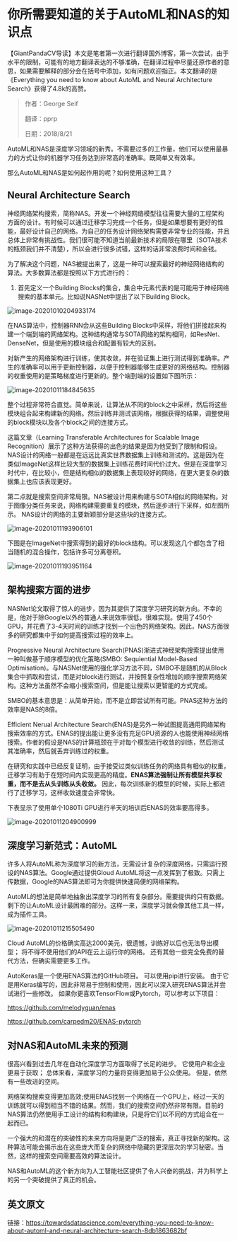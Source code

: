 # 你所需要知道的关于AutoML和NAS的知识点

【GiantPandaCV导读】本文是笔者第一次进行翻译国外博客，第一次尝试，由于水平的限制，可能有的地方翻译表达的不够准确，在翻译过程中尽量还原作者的意思，如果需要解释的部分会在括号中添加，如有问题欢迎指正。本文翻译的是《Everything you need to know about AutoML and Neural Architecture Search》获得了4.8k的高赞。

> 作者：George Seif
>
> 翻译：pprp
>
> 日期：2018/8/21

AutoML和NAS是深度学习领域的新秀。不需要过多的工作量，他们可以使用最暴力的方式让你的机器学习任务达到非常高的准确率。既简单又有效率。

那么AutoML和NAS是如何起作用的呢？如何使用这种工具？

## Neural Architecture Search

神经网络架构搜索，简称NAS。开发一个神经网络模型往往需要大量的工程架构方面的设计。有时候可以通过迁移学习完成一个任务，但是如果想要有更好的性能，最好设计自己的网络。为自己的任务设计网络架构需要非常专业的技能，并且总体上非常有挑战性。我们很可能不知道当前最新技术的局限在哪里（SOTA技术的瓶颈我们并不清楚），所以会进行很多试错，这样的话非常浪费时间和金钱。

为了解决这个问题，NAS被提出来了，这是一种可以搜索最好的神经网络结构的算法。大多数算法都是按照以下方式进行的：

1. 首先定义一个Building Blocks的集合，集合中元素代表的是可能用于神经网络搜索的基本单元。比如说NASNet中提出了以下Building Block。

![image-20201010204933174](%E4%BD%A0%E6%89%80%E9%9C%80%E8%A6%81%E7%9F%A5%E9%81%93%E7%9A%84%E5%85%B3%E4%BA%8EAutoML%E5%92%8CNAS%E7%9A%84%E7%9F%A5%E8%AF%86%E7%82%B9.assets/image-20201010204933174.png)

在NAS算法中，控制器RNN会从这些Building Blocks中采样，将他们拼接起来构建一个端到端的网络架构。这种结构通常与SOTA网络的架构相同，如ResNet、DenseNet，但是使用的模块组合和配置有较大的区别。

对新产生的网络架构进行训练，使其收敛，并在验证集上进行测试得到准确率。产生的准确率可以用于更新控制器，以便于控制器能够生成更好的网络结构。控制器的权重使用的是策略梯度进行更新的。整个端到端的设置如下图所示：

![image-20201011184845635](%E4%BD%A0%E6%89%80%E9%9C%80%E8%A6%81%E7%9F%A5%E9%81%93%E7%9A%84%E5%85%B3%E4%BA%8EAutoML%E5%92%8CNAS%E7%9A%84%E7%9F%A5%E8%AF%86%E7%82%B9.assets/image-20201011184845635.png)

整个过程非常符合直觉。简单来说，让算法从不同的block之中采样，然后将这些模块组合起来构建新的网络。然后训练并测试该网络，根据获得的结果，调整使用的block模块以及各个block之间的连接方式。

这篇文章（Learning Transferable Architectures for Scalable Image Recognition）展示了这种方法获得的出色的结果是因为他受到了限制和假设。NAS设计的网络一般都是在远远比真实世界数据集上训练和测试的。这是因为在类似ImageNet这样比较大型的数据集上训练花费时间代价过大。但是在深度学习时代中，在比较小，但是结构相似的数据集上表现较好的网络，在更大更复杂的数据集上也应该表现更好。  

第二点就是搜索空间非常局限。NAS被设计用来构建与SOTA相似的网络架构。对于图像分类任务来说，网络构建需要重复的模块，然后逐步进行下采样，如左图所示。 NAS设计的网络的主要新颖部分是这些块的连接方式。

![image-20201011193906101](%E4%BD%A0%E6%89%80%E9%9C%80%E8%A6%81%E7%9F%A5%E9%81%93%E7%9A%84%E5%85%B3%E4%BA%8EAutoML%E5%92%8CNAS%E7%9A%84%E7%9F%A5%E8%AF%86%E7%82%B9.assets/image-20201011193906101.png)

下图是在ImageNet中搜索得到的最好的block结构。可以发现这几个都包含了相当随机的混合操作，包括许多可分离卷积。



![image-20201011193951164](%E4%BD%A0%E6%89%80%E9%9C%80%E8%A6%81%E7%9F%A5%E9%81%93%E7%9A%84%E5%85%B3%E4%BA%8EAutoML%E5%92%8CNAS%E7%9A%84%E7%9F%A5%E8%AF%86%E7%82%B9.assets/image-20201011193951164.png)

## 架构搜索方面的进步

NASNet论文取得了惊人的进步，因为其提供了深度学习研究的新方向。不幸的是，他对于除Google以外的普通人来说效率很低，很难实现。使用了450个GPU，并花费了3-4天时间的训练才找到一个出色的网络架构。因此，NAS方面很多的研究都集中于如何提高搜索过程的效率上。

Progressive Neural Architecture Search(PNAS)渐进式神经架构搜索提出使用一种叫做基于顺序模型的优化策略(SMBO: Sequiential Model-Based Optimisation)。与NASNet使用的强化学习方法不同，SMBO不是随机的从Block集合中抓取和尝试，而是对block进行测试，并按照复杂性增加的顺序搜索网络架构。这种方法虽然不会缩小搜索空间，但是能让搜索以更智能的方式完成。

SMBO的基本意思是：从简单开始，而不是立即尝试所有可能。PNAS这种方法的效率是NAS的8倍。

Efficient Nerual Architecture Search(ENAS)是另外一种试图提高通用网络架构搜索效率的方式。ENAS的提出能让更多没有充足GPU资源的人也能使用神经网络搜索。作者的假设是NAS的计算瓶颈在于对每个模型进行收敛的训练，然后测试其准确率，然后就丢弃训练过的权重。

在研究和实践中已经反复证明，由于接受过类似训练任务的网络具有相似的权重，迁移学习有助于在短时间内实现更高的精度。**ENAS算法强制让所有模型共享权重，而不是去从头训练从头收敛。** 因此，每次训练新的模型的时候，实际上都进行了迁移学习，这样收敛速度会非常快。

下表显示了使用单个1080Ti GPU进行半天的培训后ENAS的效率要高得多。

![image-20201011204900999](%E4%BD%A0%E6%89%80%E9%9C%80%E8%A6%81%E7%9F%A5%E9%81%93%E7%9A%84%E5%85%B3%E4%BA%8EAutoML%E5%92%8CNAS%E7%9A%84%E7%9F%A5%E8%AF%86%E7%82%B9.assets/image-20201011204900999.png)

## 深度学习新范式：AutoML

许多人将AutoML称为深度学习的新方法，无需设计复杂的深度网络，只需运行预设的NAS算法。Google通过提供Gloud AutoML将这一点发挥到了极致。只需上传数据，Google的NAS算法即可为你提供快速简便的网络架构。

AutoML的想法是简单地抽象出深度学习的所有复杂部分。需要提供的只有数据。剩下的让AutoML设计最困难的部分。这样一来，深度学习就会像其他工具一样，成为插件工具。

![image-20201011215505490](%E4%BD%A0%E6%89%80%E9%9C%80%E8%A6%81%E7%9F%A5%E9%81%93%E7%9A%84%E5%85%B3%E4%BA%8EAutoML%E5%92%8CNAS%E7%9A%84%E7%9F%A5%E8%AF%86%E7%82%B9.assets/image-20201011215505490.png)

Cloud AutoML的价格确实高达2000美元，很遗憾，训练好以后也无法导出模型； 将不得不使用他们的API在云上运行你的网络。 还有其他一些完全免费的替代方法，但确实需要更多工作。

AutoKeras是一个使用ENAS算法的GitHub项目。 可以使用pip进行安装。 由于它是用Keras编写的，因此非常易于控制和使用，因此可以深入研究ENAS算法并尝试进行一些修改。 如果你更喜欢TensorFlow或Pytorch，可以参考以下项目：

https://github.com/melodyguan/enas

https://github.com/carpedm20/ENAS-pytorch

## 对NAS和AutoML未来的预测

很高兴看到过去几年在自动化深度学习方面取得了长足的进步。 它使用户和企业更易于获取； 总体来看，深度学习的力量将变得更加易于公众使用。 但是，依然有一些改进的空间。

网络架构搜索变得更加高效;使用ENAS找到一个网络在一个GPU上，经过一天的训练就可以得到相当不错的结果。然而，我们的搜索空间仍然非常有限。目前的NAS算法仍然使用手工设计的结构和构建块，只是将它们以不同的方式组合在一起而已。

一个强大的和潜在的突破性的未来方向将是更广泛的搜索，真正寻找新的架构。这种算法可能会揭示出在这些庞大而复杂的网络中隐藏的更深层次的学习秘密。当然，这样的搜索空间需要高效的算法设计。

NAS和AutoML的这个新方向为人工智能社区提供了令人兴奋的挑战，并为科学上的另一个突破提供了真正的机会。

## 英文原文

链接：https://towardsdatascience.com/everything-you-need-to-know-about-automl-and-neural-architecture-search-8db1863682bf